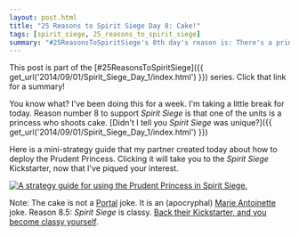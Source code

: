 ```yaml
---
layout: post.html
title: "25 Reasons to Spirit Siege Day 8: Cake!"
tags: [spirit_siege, 25_reasons_to_spirit_siege]
summary: "#25ReasonsToSpiritSiege's 8th day's reason is: There's a princess who heals other units by shooting cake at them."
---
```


This post is part of the [#25ReasonsToSpiritSiege]({{ get_url('2014/09/01/Spirit_Siege_Day_1/index.html') }}) series. Click that link for a summary!

You know what? I've been doing this for a week. I'm taking a little break for today. Reason number 8 to support _Spirit Siege_ is that one of the units is a princess who shoots cake. [Didn't I tell you _Spirit Siege_ was unique?]({{ get_url('2014/09/01/Spirit_Siege_Day_1/index.html') }})

Here is a mini-strategy guide that my partner created today about how to deploy the Prudent Princess. Clicking it will take you to the _Spirit Siege_ Kickstarter, now that I've piqued your interest.

<a href="https://www.kickstarter.com/projects/1796662059/spirit-siege-your-five-minute-strategy-game-fix"><img src="{{ get_asset('images/posts/Spirit_Siege/Prudent_Princess_Guide.png') }}" alt="A strategy guide for using the Prudent Princess in Spirit Siege." /></a>

Note: The cake is not a [Portal](http://knowyourmeme.com/memes/the-cake-is-a-lie) joke. It is an (apocryphal) [Marie Antoinette](https://en.wikipedia.org/wiki/Let_them_eat_cake) joke. Reason 8.5: _Spirit Siege_ is classy. [Back their Kickstarter, and you become classy yourself](https://www.kickstarter.com/projects/1796662059/spirit-siege-your-five-minute-strategy-game-fix).